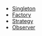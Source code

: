 - [Singleton](https://jaeseo0519.tistory.com/337)
- [Factory](https://jaeseo0519.tistory.com/339)
- [Strategy](https://jaeseo0519.tistory.com/340)
- [Observer](https://jaeseo0519.tistory.com/342)